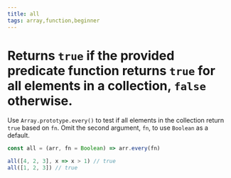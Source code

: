 ```yaml
---
title: all
tags: array,function,beginner
---
```


# Returns `true` if the provided predicate function returns `true` for all elements in a collection, `false` otherwise.

Use `Array.prototype.every()` to test if all elements in the collection return `true` based on `fn`.
Omit the second argument, `fn`, to use `Boolean` as a default.

```js
const all = (arr, fn = Boolean) => arr.every(fn)
```

```js
all([4, 2, 3], x => x > 1) // true
all([1, 2, 3]) // true
```
